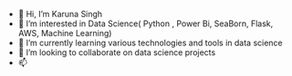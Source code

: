 - 👋 Hi, I’m Karuna Singh
- 👀 I’m interested in Data Science( Python , Power Bi, SeaBorn, Flask, AWS, Machine Learning)
- 🌱 I’m currently learning various technologies and tools in data science
- 💞️ I’m looking to collaborate on data science projects
- 📫 

<!---
KarunaSingh28/KarunaSingh28 is a ✨ special ✨ repository because its `README.md` (this file) appears on your GitHub profile.
You can click the Preview link to take a look at your changes.
--->

